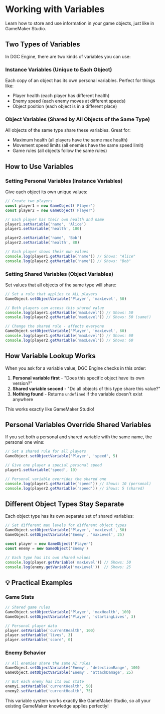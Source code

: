 # Working with Variables

Learn how to store and use information in your game objects, just like in GameMaker Studio.

## Two Types of Variables

In DGC Engine, there are two kinds of variables you can use:

### Instance Variables (Unique to Each Object)
Each copy of an object has its own personal variables. Perfect for things like:
- Player health (each player has different health)
- Enemy speed (each enemy moves at different speeds)
- Object position (each object is in a different place)

### Object Variables (Shared by All Objects of the Same Type)  
All objects of the same type share these variables. Great for:
- Maximum health (all players have the same max health)
- Movement speed limits (all enemies have the same speed limit)
- Game rules (all objects follow the same rules)

## How to Use Variables

### Setting Personal Variables (Instance Variables)
Give each object its own unique values:

```typescript
// Create two players
const player1 = new GameObject('Player')
const player2 = new GameObject('Player')

// Each player has their own health and name
player1.setVariable('name', 'Alice')
player1.setVariable('health', 100)

player2.setVariable('name', 'Bob') 
player2.setVariable('health', 80)

// Each player shows their own values
console.log(player1.getVariable('name')) // Shows: "Alice"
console.log(player2.getVariable('name')) // Shows: "Bob"
```

### Setting Shared Variables (Object Variables)
Set values that all objects of the same type will share:

```typescript
// Set a rule that applies to ALL players
GameObject.setObjectVariable('Player', 'maxLevel', 50)

// Both players can access this shared value
console.log(player1.getVariable('maxLevel')) // Shows: 50
console.log(player2.getVariable('maxLevel')) // Shows: 50 (same!)

// Change the shared rule - affects everyone
GameObject.setObjectVariable('Player', 'maxLevel', 60)
console.log(player1.getVariable('maxLevel')) // Shows: 60
console.log(player2.getVariable('maxLevel')) // Shows: 60
```

## How Variable Lookup Works

When you ask for a variable value, DGC Engine checks in this order:

1. **Personal variable first** - "Does this specific object have its own version?"
2. **Shared variable second** - "Do all objects of this type share this value?"
3. **Nothing found** - Returns `undefined` if the variable doesn't exist anywhere

This works exactly like GameMaker Studio!

## Personal Variables Override Shared Variables

If you set both a personal and shared variable with the same name, the personal one wins:

```typescript
// Set a shared rule for all players
GameObject.setObjectVariable('Player', 'speed', 5)

// Give one player a special personal speed
player1.setVariable('speed', 10)

// Personal variable overrides the shared one
console.log(player1.getVariable('speed')) // Shows: 10 (personal)
console.log(player2.getVariable('speed')) // Shows: 5 (shared)
```

## Different Object Types Stay Separate

Each object type has its own separate set of shared variables:

```typescript
// Set different max levels for different object types
GameObject.setObjectVariable('Player', 'maxLevel', 50)
GameObject.setObjectVariable('Enemy', 'maxLevel', 25)

const player = new GameObject('Player')
const enemy = new GameObject('Enemy')

// Each type has its own shared values
console.log(player.getVariable('maxLevel')) // Shows: 50
console.log(enemy.getVariable('maxLevel'))  // Shows: 25
```

## 💡 Practical Examples

### Game Stats
```typescript
// Shared game rules
GameObject.setObjectVariable('Player', 'maxHealth', 100)
GameObject.setObjectVariable('Player', 'startingLives', 3)

// Personal player data  
player.setVariable('currentHealth', 100)
player.setVariable('lives', 3)
player.setVariable('score', 0)
```

### Enemy Behavior
```typescript
// All enemies share the same AI rules
GameObject.setObjectVariable('Enemy', 'detectionRange', 100)
GameObject.setObjectVariable('Enemy', 'attackDamage', 25)

// But each enemy has its own state
enemy1.setVariable('currentHealth', 50)
enemy2.setVariable('currentHealth', 75)
```

This variable system works exactly like GameMaker Studio, so all your existing GameMaker knowledge applies perfectly!
